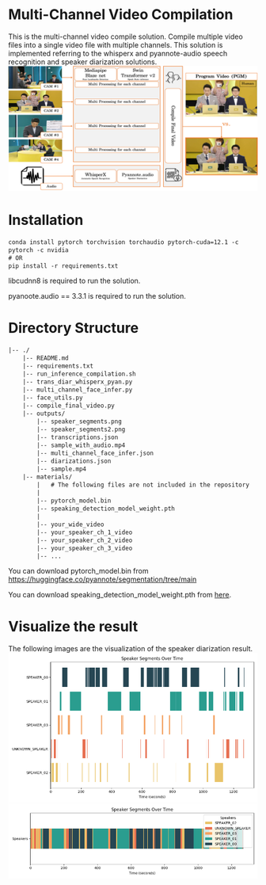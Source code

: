 # Multi-Channel Video Compilation

This is the multi-channel video compile solution.
Compile multiple video files into a single video file with multiple channels.
This solution is implemented referring to the whisperx and pyannote-audio speech recognition and speaker diarization solutions.
![Image description](figs/overall_fig.png)

# Installation
```
conda install pytorch torchvision torchaudio pytorch-cuda=12.1 -c pytorch -c nvidia
# OR
pip install -r requirements.txt
```

libcudnn8 is required to run the solution. 

pyanoote.audio == 3.3.1 is required to run the solution.

# Directory Structure
```
|-- ./
    |-- README.md
    |-- requirements.txt
    |-- run_inference_compilation.sh
    |-- trans_diar_whisperx_pyan.py
    |-- multi_channel_face_infer.py
    |-- face_utils.py
    |-- compile_final_video.py
    |-- outputs/
        |-- speaker_segments.png
        |-- speaker_segments2.png
        |-- transcriptions.json
        |-- sample_with_audio.mp4
        |-- multi_channel_face_infer.json
        |-- diarizations.json
        |-- sample.mp4
    |-- materials/
        |   # The following files are not included in the repository
        |   
        |-- pytorch_model.bin
        |-- speaking_detection_model_weight.pth
        |
        |-- your_wide_video
        |-- your_speaker_ch_1_video
        |-- your_speaker_ch_2_video
        |-- your_speaker_ch_3_video
        |-- ...
```

You can download pytorch_model.bin from https://huggingface.co/pyannote/segmentation/tree/main

You can download speaking_detection_model_weight.pth from [here](https://drive.google.com/file/d/1dia_na1ci_B1fDfPX5fpJBbofDUvBF1L/view?usp=drive_link).

# Visualize the result

The following images are the visualization of the speaker diarization result.
![Image description](./figs/speaker_segments.png)
![Image description](./figs/speaker_segments2.png)

